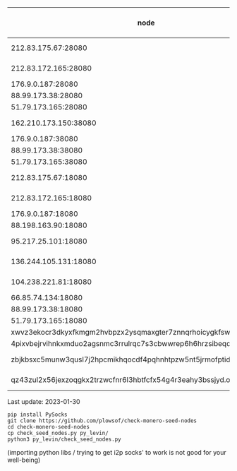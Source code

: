 | node  | status (daily check) |
|---|---|
|212.83.175.67:28080|😡😡😡😡😡|
|212.83.172.165:28080|😡😡😡😡😡|
|176.9.0.187:28080|🙂🙂🙂🙂🙂|
|88.99.173.38:28080|🙂🙂🙂🙂🙂|
|51.79.173.165:28080|🙂🙂🙂🙂🙂|
|162.210.173.150:38080|😡😡😡😡😡|
|176.9.0.187:38080|🙂🙂🙂🙂🙂|
|88.99.173.38:38080|🙂🙂🙂🙂🙂|
|51.79.173.165:38080|🙂🙂🙂🙂🙂|
|212.83.175.67:18080|😡😡😡😡😡|
|212.83.172.165:18080|😡😡😡😡😡|
|176.9.0.187:18080|🙂🙂🙂🙂🙂|
|88.198.163.90:18080|🙂🙂🙂🙂🙂|
|95.217.25.101:18080|😡😡😡😡😡|
|136.244.105.131:18080|😡😡😡😡😡|
|104.238.221.81:18080|😡😡😡😡😡|
|66.85.74.134:18080|🙂🙂🙂🙂🙂|
|88.99.173.38:18080|🙂🙂🙂🙂🙂|
|51.79.173.165:18080|🙂🙂🙂🙂🙂|
|xwvz3ekocr3dkyxfkmgm2hvbpzx2ysqmaxgter7znnqrhoicygkfswid.onion:18083|🙂🙂😡🙂🙂|
|4pixvbejrvihnkxmduo2agsnmc3rrulrqc7s3cbwwrep6h6hrzsibeqd.onion:18083|🙂🙂🙂🙂🙂|
|zbjkbsxc5munw3qusl7j2hpcmikhqocdf4pqhnhtpzw5nt5jrmofptid.onion:18083|😡🙂🙂😡🙂|
|qz43zul2x56jexzoqgkx2trzwcfnr6l3hbtfcfx54g4r3eahy3bssjyd.onion:18083|😡😡🙂🙂🙂|

Last update: 2023-01-30




```
pip install PySocks
git clone https://github.com/plowsof/check-monero-seed-nodes
cd check-monero-seed-nodes
cp check_seed_nodes.py py_levin/
python3 py_levin/check_seed_nodes.py
```
(importing python libs / trying to get i2p socks' to work is not good for your well-being)

